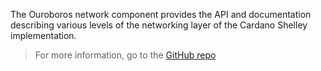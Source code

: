 The Ouroboros network component provides the API and documentation describing various levels of the networking layer of the Cardano Shelley implementation. 

> For more information, go to the [GitHub repo <OpenInNew className='content-link' />](https://github.com/input-output-hk/ouroboros-network/#ouroboros-network)